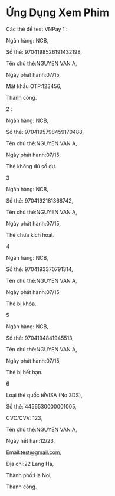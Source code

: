 # Ứng Dụng Xem Phim

Các thẻ để test VNPay
1 :

Ngân hàng: NCB,

Số thẻ: 9704198526191432198,

Tên chủ thẻ:NGUYEN VAN A,

Ngày phát hành:07/15,

Mật khẩu OTP:123456,

Thành công.

2 :

Ngân hàng: NCB,

Số thẻ: 9704195798459170488,

Tên chủ thẻ:NGUYEN VAN A,

Ngày phát hành:07/15,

Thẻ không đủ số dư.

3

Ngân hàng: NCB,

Số thẻ: 9704192181368742,

Tên chủ thẻ:NGUYEN VAN A,

Ngày phát hành:07/15,

Thẻ chưa kích hoạt.

4

Ngân hàng: NCB,

Số thẻ: 9704193370791314,

Tên chủ thẻ:NGUYEN VAN A,

Ngày phát hành:07/15,

Thẻ bị khóa.

5

Ngân hàng: NCB,

Số thẻ: 9704194841945513,

Tên chủ thẻ:NGUYEN VAN A,

Ngày phát hành:07/15,

Thẻ bị hết hạn.

6

Loại thẻ quốc tếVISA (No 3DS),

Số thẻ: 4456530000001005,

CVC/CVV: 123,

Tên chủ thẻ:NGUYEN VAN A,

Ngày hết hạn:12/23,

Email:test@gmail.com,

Địa chỉ:22 Lang Ha,

Thành phố:Ha Noi,

Thành công.
